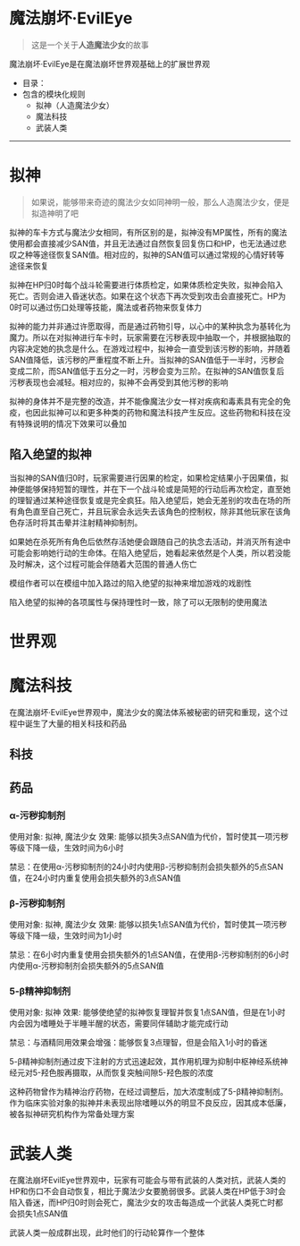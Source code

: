 # 魔法崩坏·EvilEye

> 这是一个关于**人造魔法少女**的故事
> 

魔法崩坏·EvilEye是在魔法崩坏世界观基础上的扩展世界观

- 目录：
- 包含的模块化规则
    - 拟神（人造魔法少女）
    - 魔法科技
    - 武装人类

---

# 拟神

> 如果说，能够带来奇迹的魔法少女如同神明一般，那么人造魔法少女，便是拟造神明了吧
> 

拟神的车卡方式与魔法少女相同，有所区别的是，拟神没有MP属性，所有的魔法使用都会直接减少SAN值，并且无法通过自然恢复回复伤口和HP，也无法通过悲叹之种等途径恢复SAN值。相对应的，拟神的SAN值可以通过常规的心情好转等途径来恢复

拟神在HP归0时每个战斗轮需要进行体质检定，如果体质检定失败，拟神会陷入死亡。否则会进入昏迷状态。如果在这个状态下再次受到攻击会直接死亡。HP为0时可以通过伤口处理等技能，魔法或者药物来恢复体力

拟神的能力并非通过许愿取得，而是通过药物引导，以心中的某种执念为基转化为魔力。所以在对拟神进行车卡时，玩家需要在污秽表现中抽取一个，并根据抽取的内容决定她的执念是什么。在游戏过程中，拟神会一直受到该污秽的影响，并随着SAN值降低，该污秽的严重程度不断上升。当拟神的SAN值低于一半时，污秽会变成二阶，而SAN值低于五分之一时，污秽会变为三阶。在拟神的SAN值恢复后污秽表现也会减轻。相对应的，拟神不会再受到其他污秽的影响

拟神的身体并不是完整的改造，并不能像魔法少女一样对疾病和毒素具有完全的免疫，也因此拟神可以和更多种类的药物和魔法科技产生反应。这些药物和科技在没有特殊说明的情况下效果可以叠加

## 陷入绝望的拟神

当拟神的SAN值归0时，玩家需要进行因果的检定，如果检定结果小于因果值，拟神便能够保持短暂的理性，并在下一个战斗轮或是简短的行动后再次检定，直至她的理智通过某种途径恢复或是完全疯狂。陷入绝望后，她会无差别的攻击在场的所有角色直至自己死亡，并且玩家会永远失去该角色的控制权，除非其他玩家在该角色存活时将其击晕并注射精神抑制剂。

如果她在杀死所有角色后依然存活她便会跟随自己的执念去活动，并消灭所有途中可能会影响她行动的生命体。在陷入绝望后，她看起来依然是个人类，所以若没能及时解决，这个过程可能会伴随着大范围的普通人伤亡

模组作者可以在模组中加入路过的陷入绝望的拟神来增加游戏的戏剧性

陷入绝望的拟神的各项属性与保持理性时一致，除了可以无限制的使用魔法

# 世界观

# 魔法科技

在魔法崩坏·EvilEye世界观中，魔法少女的魔法体系被秘密的研究和重现，这个过程中诞生了大量的相关科技和药品

## 科技

## 药品

### α-污秽抑制剂

使用对象: 拟神, 魔法少女
效果: 能够以损失3点SAN值为代价，暂时使其一项污秽等级下降一级，生效时间为6小时

禁忌：在使用α-污秽抑制剂的24小时内使用β-污秽抑制剂会损失额外的5点SAN值，在24小时内重复使用会损失额外的3点SAN值
### β-污秽抑制剂

使用对象: 拟神, 魔法少女
效果: 能够以损失1点SAN值为代价，暂时使其一项污秽等级下降一级，生效时间为1小时

禁忌：在6小时内重复使用会损失额外的1点SAN值，在使用β-污秽抑制剂的6小时内使用α-污秽抑制剂会损失额外的5点SAN值
### 5-β精神抑制剂

使用对象: 拟神
效果: 能够使绝望的拟神恢复理智并恢复1点SAN值，但是在1小时内会因为嗜睡处于半睡半醒的状态，需要同伴辅助才能完成行动

禁忌：与酒精同用效果会增强：能够恢复3点理智，但是会陷入1小时的昏迷

5-β精神抑制剂通过皮下注射的方式迅速起效，其作用机理为抑制中枢神经系统神经元对5-羟色胺再摄取，从而恢复突触间隙5-羟色胺的浓度

这种药物曾作为精神治疗药物，在经过调整后，加大浓度制成了5-β精神抑制剂。作为临床实验对象的拟神并未表现出除嗜睡以外的明显不良反应，因其成本低廉，被各拟神研究机构作为常备处理方案

# 武装人类

在魔法崩坏EvilEye世界观中，玩家有可能会与带有武装的人类对抗，武装人类的HP和伤口不会自动恢复，相比于魔法少女要脆弱很多。武装人类在HP低于3时会陷入昏迷，而HP归0时则会死亡，魔法少女的攻击每造成一个武装人类死亡时都会损失1点SAN值

武装人类一般成群出现，此时他们的行动轮算作一个整体